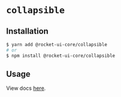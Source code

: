 # `collapsible`

## Installation

```sh
$ yarn add @rocket-ui-core/collapsible
# or
$ npm install @rocket-ui-core/collapsible
```

## Usage

View docs [here](https://rocket-ui-core.com/docs/components/collapsible).
